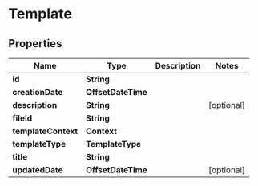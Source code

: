 

# Template


## Properties

| Name | Type | Description | Notes |
|------------ | ------------- | ------------- | -------------|
|**id** | **String** |  |  |
|**creationDate** | **OffsetDateTime** |  |  |
|**description** | **String** |  |  [optional] |
|**fileId** | **String** |  |  |
|**templateContext** | **Context** |  |  |
|**templateType** | **TemplateType** |  |  |
|**title** | **String** |  |  |
|**updatedDate** | **OffsetDateTime** |  |  [optional] |



